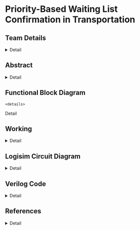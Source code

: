 # Priority-Based Waiting List Confirmation in Transportation

<!-- First Section -->
## Team Details
<details>
  <summary>Detail</summary>
  >Semester: 3rd Sem B. Tech. CSE
  >Section: S2 
  >Team ID: S2-T12 
  >Member-1: Parihasa K Reddy, 231CS239, <a href=""> parihasakreddy.231cs239@nitk.edu.in</a>  
  >Member-2: R Sairam, 231CS245, <a href=""> sairam.231cs245@nitk.edu.in </a>
  >Member-3: Rishi Ramesh, 231CS248,<a href=""> rishiramesh.231cs248@nitk.edu.in </a>
</details>
<!-- Second Section -->

## Abstract
<details>
  <summary>Detail</summary>

  ### Motivation
  > Motivated by the need for a more organized and fair resource allocation system, this project aims to develop a hardware-based digital circuit capable of assigning seats to individuals based on priority levels. Traditional software-driven solutions often introduce latency or complexity in real-time scenarios. A digital hardware solution can offer faster, more reliable performance, ensuring that high-priority requests are handled with minimal delay.
  ### Problem Statement
  > In critical resource allocation environments like healthcare and transportation, managing waiting lists based on priority is essential. Conventional first-come, first-served methods neglect urgency, leading to inefficiencies. This project proposes a digital system for automated seat assignment that prioritizes requests, ensuring timely service and optimal resource utilization.
  ### Features
  > - **Real-Time Priority Assignment**: Assigns seats based on priority levels in real-time.
  > - **Hardware-Based Implementation**: Utilizes digital circuits for efficient processing.
  > - **Dynamic Request Handling**: Adapts to changing request priorities effectively.
  > - **Scalability and Adaptability**: Designed to accommodate varying system demands.
</details>

## Functional Block Diagram
	<details>
  <summary>Detail</summary>
  
 
</details>

<!-- Third Section -->
## Working
<details>
  <summary>Detail</summary>

  > Explain how your model works with the help of a functional table (compulsory) followed by the flowchart.
</details>

<!-- Fourth Section -->
## Logisim Circuit Diagram
<details>
  <summary>Detail</summary>

  > Update a neat logisim circuit diagram
</details>

<!-- Fifth Section -->
## Verilog Code
<details>
  <summary>Detail</summary>

  > Neatly update the Verilog code in code style only.
</details>

## References
<details>
  <summary>Detail</summary>
  
> BBC News. *India train crash: At least 275 dead in Odisha, 2023*. Accessed: 2024-09-30.  
   [(https://www.bbc.com/news)](https://www.bbc.com/news/world-asia-india-65793257)
   
</details>
